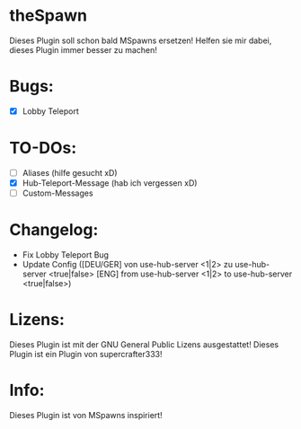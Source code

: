 # theSpawn
Dieses Plugin soll schon bald MSpawns ersetzen! Helfen sie mir dabei, dieses Plugin immer besser zu machen!

# Bugs:
- [X] Lobby Teleport

# TO-DOs:
- [ ] Aliases (hilfe gesucht xD)
- [X] Hub-Teleport-Message (hab ich vergessen xD)
- [ ] Custom-Messages

# Changelog:
- Fix Lobby Teleport Bug
- Update Config ([DEU/GER] von use-hub-server <1|2> zu use-hub-server <true|false>  [ENG] from use-hub-server <1|2> to use-hub-server <true|false>)

# Lizens:
Dieses Plugin ist mit der GNU General Public Lizens ausgestattet!
Dieses Plugin ist ein Plugin von supercrafter333!

# Info:
Dieses Plugin ist von MSpawns inspiriert!
